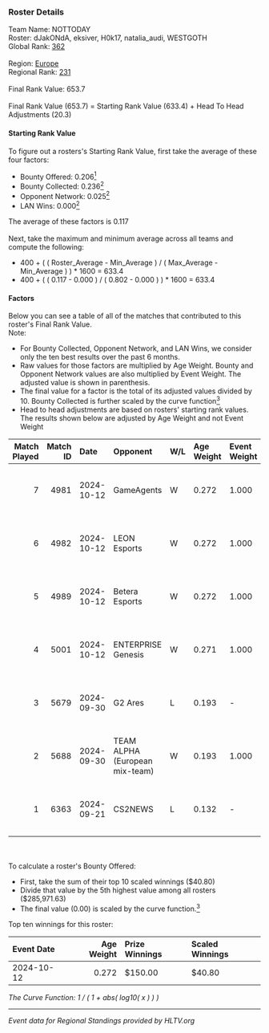 ### Roster Details<br />
Team Name: NOTTODAY<br />
Roster: dJakONdA, eksiver, H0k17, natalia_audi, WESTGOTH<br />
Global Rank: [362](../../standings_global_2025_02_28.md)<br />
<br />
Region: [Europe]( ../../standings_europe_2025_02_28.md)<br />
Regional Rank: [231]( ../../standings_europe_2025_02_28.md)<br />
<br />
Final Rank Value:  653.7<br />
<br />
Final Rank Value (653.7) = Starting Rank Value (633.4) + Head To Head Adjustments (20.3)<br />

#### Starting Rank Value<br />
To figure out a rosters's Starting Rank Value, first take the average of these four factors:<br />
- Bounty Offered: 0.206[<sup>1</sup>](#table2)
- Bounty Collected: 0.236[<sup>2</sup>](#table1)
- Opponent Network: 0.025[<sup>2</sup>](#table1)
- LAN Wins: 0.000[<sup>2</sup>](#table1)

The average of these factors is 0.117<br />
<br />
Next, take the maximum and minimum average across all teams and compute the following:<br />
- 400 + ( ( Roster_Average - Min_Average ) / ( Max_Average - Min_Average ) ) * 1600 = 633.4
- 400 + ( ( 0.117 - 0.000 ) / ( 0.802 - 0.000 ) ) * 1600 = 633.4


#### Factors<br />
Below you can see a table of all of the matches that contributed to this roster's Final Rank Value.<br />
Note:<br />

- For Bounty Collected, Opponent Network, and LAN Wins, we consider only the ten best results over the past 6 months.
- Raw values for those factors are multiplied by Age Weight. Bounty and Opponent Network values are also multiplied by Event Weight. The adjusted value is shown in parenthesis.
- The final value for a factor is the total of its adjusted values divided by 10. Bounty Collected is further scaled by the curve function[<sup>3</sup>](#curveFunction)
- Head to head adjustments are based on rosters' starting rank values. The results shown below are adjusted by Age Weight and not Event Weight
<span id="table1"></span><br />


| Match Played | Match ID | Date       | Opponent                       | W/L | Age Weight | Event Weight | Bounty Collected | Opponent Network | LAN Wins  | H2H Adj. | Roster                                              |
| -: | -: | :- | :- | :- | :- | :- | :- | :- | :- | -: | :- |
|            7 |     4981 | 2024-10-12 | GameAgents                     | W   | 0.272      | 1.000        | 0.000 (0.000)    | 0.107 (0.029)    | 0 (0.000) |     4.38 | dJakONdA, eksiver, H0k17, natalia_audi, WESTGOTH    |
|            6 |     4982 | 2024-10-12 | LEON Esports                   | W   | 0.272      | 1.000        | 0.012 (0.003)    | 0.297 (0.081)    | 0 (0.000) |     7.13 | dJakONdA, eksiver, H0k17, natalia_audi, WESTGOTH    |
|            5 |     4989 | 2024-10-12 | Betera Esports                 | W   | 0.272      | 1.000        | 0.008 (0.002)    | 0.323 (0.088)    | 0 (0.000) |     6.70 | dJakONdA, eksiver, H0k17, natalia_audi, WESTGOTH    |
|            4 |     5001 | 2024-10-12 | ENTERPRISE Genesis             | W   | 0.271      | 1.000        | 0.002 (0.000)    | 0.193 (0.052)    | 0 (0.000) |     4.95 | dJakONdA, eksiver, H0k17, natalia_audi, WESTGOTH    |
|            3 |     5679 | 2024-09-30 | G2 Ares                        | L   | 0.193      | -            | -                | -                | -         |    -1.67 | drawreality, eksiver, H0k17, natalia_audi, WESTGOTH |
|            2 |     5688 | 2024-09-30 | TEAM ALPHA (European mix-team) | W   | 0.193      | 1.000        | 0.000 (0.000)    | 0.000 (0.000)    | 0 (0.000) |     1.30 | drawreality, eksiver, H0k17, natalia_audi, WESTGOTH |
|            1 |     6363 | 2024-09-21 | CS2NEWS                        | L   | 0.132      | -            | -                | -                | -         |    -2.50 | drawreality, eksiver, H0k17, natalia_audi, WESTGOTH |

<br />
<span id="table2"></span><br />
To calculate a roster's Bounty Offered:<br />

- First, take the sum of their top 10 scaled winnings ($40.80)
- Divide that value by the 5th highest value among all rosters ($285,971.63)
- The final value (0.00) is scaled by the curve function.[<sup>3</sup>](#curveFunction)

Top ten winnings for this roster:<br />

| Event Date | Age Weight | Prize Winnings | Scaled Winnings |
| :- | -: | :- | :- |
| 2024-10-12 |      0.272 | $150.00        | $40.80          |


<span id="curveFunction"></span>_The Curve Function: 1 / ( 1 + abs( log10( x ) ) )_<br />

---
_Event data for Regional Standings provided by HLTV.org_<br />
